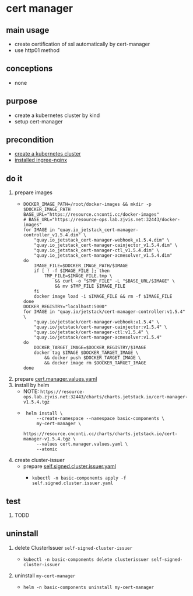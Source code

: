 # cert manager

## main usage
* create certification of ssl automatically by cert-manager
* use http01 method

## conceptions
* none

## purpose
* create a kubernetes cluster by kind
* setup cert-manager

## precondition
* [create a kubernetes cluster](/kubernetes/create.local.cluster.with.kind.md)
* [installed ingree-nginx](/kubernetes/basic%20components/ingress.nginx.md)

## do it
1. prepare images
    * ```shell
      DOCKER_IMAGE_PATH=/root/docker-images && mkdir -p $DOCKER_IMAGE_PATH
      BASE_URL="https://resource.cnconti.cc/docker-images"
      # BASE_URL="https://resource-ops.lab.zjvis.net:32443/docker-images"
      for IMAGE in "quay.io_jetstack_cert-manager-controller_v1.5.4.dim" \
          "quay.io_jetstack_cert-manager-webhook_v1.5.4.dim" \
          "quay.io_jetstack_cert-manager-cainjector_v1.5.4.dim" \
          "quay.io_jetstack_cert-manager-ctl_v1.5.4.dim" \
          "quay.io_jetstack_cert-manager-acmesolver_v1.5.4.dim"
      do
          IMAGE_FILE=$DOCKER_IMAGE_PATH/$IMAGE
          if [ ! -f $IMAGE_FILE ]; then
              TMP_FILE=$IMAGE_FILE.tmp \
                  && curl -o "$TMP_FILE" -L "$BASE_URL/$IMAGE" \
                  && mv $TMP_FILE $IMAGE_FILE 
          fi
          docker image load -i $IMAGE_FILE && rm -f $IMAGE_FILE
      done
      DOCKER_REGISTRY="localhost:5000"
      for IMAGE in "quay.io/jetstack/cert-manager-controller:v1.5.4" \
          "quay.io/jetstack/cert-manager-webhook:v1.5.4" \
          "quay.io/jetstack/cert-manager-cainjector:v1.5.4" \
          "quay.io/jetstack/cert-manager-ctl:v1.5.4" \
          "quay.io/jetstack/cert-manager-acmesolver:v1.5.4"
      do
          DOCKER_TARGET_IMAGE=$DOCKER_REGISTRY/$IMAGE
          docker tag $IMAGE $DOCKER_TARGET_IMAGE \
              && docker push $DOCKER_TARGET_IMAGE \
              && docker image rm $DOCKER_TARGET_IMAGE
      done
      ```
2. prepare [cert.manager.values.yaml](resources/cert.manager.values.yaml.md)
3. install by helm
    * NOTE: `https://resource-ops.lab.zjvis.net:32443/charts/charts.jetstack.io/cert-manager-v1.5.4.tgz`
    * ```shell
       helm install \
           --create-namespace --namespace basic-components \
           my-cert-manager \
           https://resource.cnconti.cc/charts/charts.jetstack.io/cert-manager-v1.5.4.tgz \
           --values cert.manager.values.yaml \
           --atomic
       ```
4. create cluster-issuer
   * prepare [self.signed.cluster.issuer.yaml](resources/self.signed.cluster.issuer.yaml.md)
     * ```shell
       kubectl -n basic-components apply -f self.signed.cluster.issuer.yaml
       ```

## test
1. TODD

## uninstall
1. delete ClusterIssuer `self-signed-cluster-issuer`
    * ```shell
      kubectl -n basic-components delete clusterissuer self-signed-cluster-issuer
      ```
2. uninstall `my-cert-manager`
    * ```shell
      helm -n basic-components uninstall my-cert-manager
      ```
